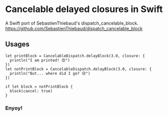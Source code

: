 # Cancelable delayed closures in Swift

A Swift port of SebastienThiebaud's dispatch_cancelable_block.
https://github.com/SebastienThiebaud/dispatch_cancelable_block


## Usages
```
let printBlock = CancelableDispatch.delayBlock(3.0, closure: {
  println("I am printed! 😍")
})
let notPrintBlock = CancelableDispatch.delayBlock(3.0, closure: {
  println("But... where did I go? 😢")
})

if let block = notPrintBlock {
  block(cancel: true)
}
```

### Enyoy!